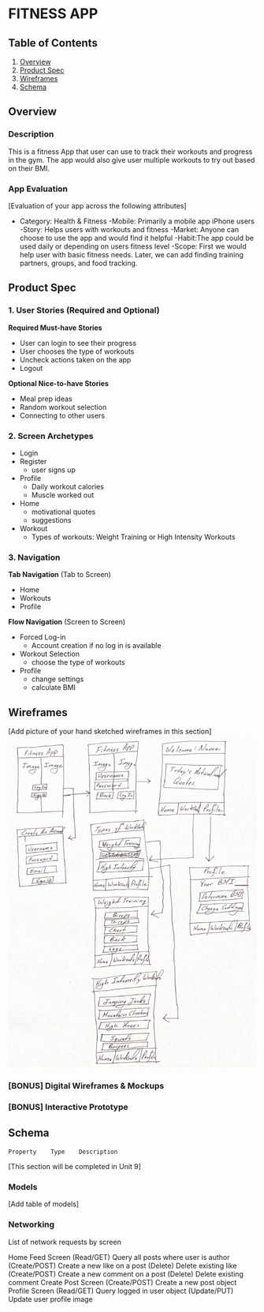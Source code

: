 # FITNESS APP

## Table of Contents
1. [Overview](#Overview)
1. [Product Spec](#Product-Spec)
1. [Wireframes](#Wireframes)
2. [Schema](#Schema)

## Overview
### Description
This is a fitness App that user can use to track their workouts and progress in the gym. The app would also give user multiple workouts to try out based on their BMI.

### App Evaluation
[Evaluation of your app across the following attributes]
- Category: Health & Fitness
-Mobile: Primarily a mobile app iPhone users
-Story: Helps users with workouts and fitness
-Market: Anyone can choose to use the app and would find it helpful
-Habit:The app could be used daily or depending on users fitness level
-Scope: First we would help user with basic fitness needs. Later, we can add finding training partners, groups, and food tracking. 

## Product Spec

### 1. User Stories (Required and Optional)

**Required Must-have Stories**

* User can login to see their progress
* User chooses the type of workouts
* Uncheck actions taken on the app
* Logout

**Optional Nice-to-have Stories**

* Meal prep ideas
* Random workout selection
* Connecting to other users

### 2. Screen Archetypes

* Login
* Register
   * user signs up
* Profile
  * Daily workout calories 
  * Muscle worked out
* Home
   * motivational quotes 
   * suggestions 
* Workout
   * Types of workouts: Weight Training or High Intensity Workouts

### 3. Navigation

**Tab Navigation** (Tab to Screen)

* Home
* Workouts
* Profile

**Flow Navigation** (Screen to Screen)

* Forced Log-in 
    *  Account creation if no log in is available
* Workout Selection 
   * choose the type of workouts
* Profile 
   * change settings
   * calculate BMI


## Wireframes
[Add picture of your hand sketched wireframes in this section]
<img src="wireframe.png" width=600>

### [BONUS] Digital Wireframes & Mockups

### [BONUS] Interactive Prototype

## Schema 
	Property 	Type	Description
		
		
		
		


[This section will be completed in Unit 9]
### Models
[Add table of models]
### Networking
List of network requests by screen

Home Feed Screen
(Read/GET) Query all posts where user is author
(Create/POST) Create a new like on a post
(Delete) Delete existing like
(Create/POST) Create a new comment on a post
(Delete) Delete existing comment
Create Post Screen
(Create/POST) Create a new post object
Profile Screen
(Read/GET) Query logged in user object
(Update/PUT) Update user profile image

